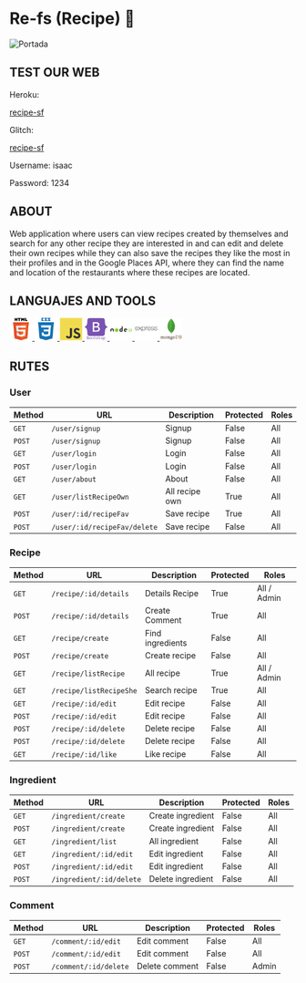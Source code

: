 # Re-fs (Recipe) 🥘

<img  src="https://github.com/fransan990/Proyecto_2/blob/main/public/images/portada.png" alt="Portada" style="max-width: 100%;"/>

## TEST OUR WEB

<p>Heroku:<a href="https://recipe-sf.herokuapp.com/" target="_blank" rel="noreferrer"> 
 <p>recipe-sf</p>
</a>
</p>


<p>Glitch:<a href="https://re-fs.glitch.me" target="_blank" rel="noreferrer"> 
 <p>recipe-sf</p>
</a>
</p>
 <p>Username: isaac</p>
 <p>Password: 1234</p>
   



## ABOUT

<p> Web application where users can view recipes created by themselves and search for any other recipe they are interested in and can edit and delete their own recipes while they can also save the recipes they like the most in their profiles and in the Google Places API, where they can find the name and location of the restaurants where these recipes are located.</p>

## LANGUAJES AND TOOLS

<p align="left">
 
 <a href="https://www.w3.org/html/" target="_blank" rel="noreferrer"> 
  <img  src="https://raw.githubusercontent.com/devicons/devicon/master/icons/html5/html5-original-wordmark.svg" alt="html5" width="40" height="40"/> 
 </a>

 <a href="https://www.w3schools.com/css/" target="_blank" rel="noreferrer"> 
  <img src="https://github.com/devicons/devicon/raw/master/icons/css3/css3-plain-wordmark.svg" title="CSS3" alt="CSS" width="40" height="40" style="max-width: 100%;">
 </a>
 
 <a href="https://developer.mozilla.org/en-US/docs/Web/JavaScript" target="_blank" rel="noreferrer"> 
  <img src="https://raw.githubusercontent.com/devicons/devicon/master/icons/javascript/javascript-original.svg" alt="javascript" width="40" height="40"/>  </a>

<a href="https://getbootstrap.com" target="_blank" rel="noreferrer"> 
 <img src="https://raw.githubusercontent.com/devicons/devicon/master/icons/bootstrap/bootstrap-plain-wordmark.svg" alt="bootstrap" width="40" height="40"/> </a>
 
<a href="https://nodejs.org" target="_blank" rel="noreferrer"> 
 <img src="https://raw.githubusercontent.com/devicons/devicon/master/icons/nodejs/nodejs-original-wordmark.svg" alt="nodejs" width="40" height="40"/> 
 </a> 
 
<a href="https://expressjs.com" target="_blank" rel="noreferrer"> 
 <img src="https://raw.githubusercontent.com/devicons/devicon/master/icons/express/express-original-wordmark.svg" alt="express" width="40" height="40"/> </a>
 
 <a href="https://www.mongodb.com/" target="_blank" rel="noreferrer"> 
  <img src="https://raw.githubusercontent.com/devicons/devicon/master/icons/mongodb/mongodb-original-wordmark.svg" alt="mongodb" width="40" height="40"/>  </a>
 
</p>


## RUTES


### User

| Method | URL | Description | Protected | Roles |
|--------|-----|-------------|-----------|-------|
| `GET` | `/user/signup` | Signup | False | All | 
| `POST`| `/user/signup` | Signup | False | All | 
| `GET` | `/user/login` | Login | False | All | 
| `POST`| `/user/login` | Login | False | All | 
| `GET` | `/user/about` | About | False | All |
| `GET` | `/user/listRecipeOwn` | All recipe own | True | All |
| `POST` | `/user/:id/recipeFav` | Save recipe | True | All |
| `POST` | `/user/:id/recipeFav/delete` | Save recipe | False | All |


### Recipe

| Method | URL | Description | Protected | Roles |
|--------|-----|-------------|-----------|-------| 
| `GET` | `/recipe/:id/details` | Details Recipe | True | All / Admin |
| `POST`| `/recipe/:id/details` | Create Comment | True | All |
| `GET` | `/recipe/create` | Find ingredients | False | All |
| `POST`|	`/recipe/create` | Create recipe | False | All |
| `GET`| `/recipe/listRecipe` | All recipe |  True | All / Admin |
| `GET` | `/recipe/listRecipeShe`| Search recipe |  True | All |
| `GET`| `/recipe/:id/edit`| Edit recipe | False | All |
| `POST`| `/recipe/:id/edit`| Edit recipe | False | All |
| `POST`| `/recipe/:id/delete`| Delete recipe | False | All |
| `POST`| `/recipe/:id/delete`| Delete recipe | False | All |
| `GET`| `/recipe/:id/like`| Like recipe | False | All |


### Ingredient

| Method | URL | Description | Protected | Roles |
|--------|-----|-------------|-----------|-------|
| `GET` | `/ingredient/create` | Create ingredient | False | All |
| `POST`| `/ingredient/create` | Create ingredient | False | All |
| `GET` | `/ingredient/list` | All ingredient | False | All |
| `GET` |	`/ingredient/:id/edit` | Edit ingredient | False | All |
| `POST` |	`/ingredient/:id/edit` | Edit ingredient | False | All |
| `POST`| `/ingredient/:id/delete` | Delete ingredient | False | All |

### Comment

| Method | URL | Description | Protected | Roles |
|--------|-----|-------------|-----------|-------|
| `GET` | `/comment/:id/edit` | Edit comment | False | All |
| `POST`| `/comment/:id/edit` | Edit comment | False | All |
| `POST` | `/comment/:id/delete` | Delete comment | False | Admin | 





